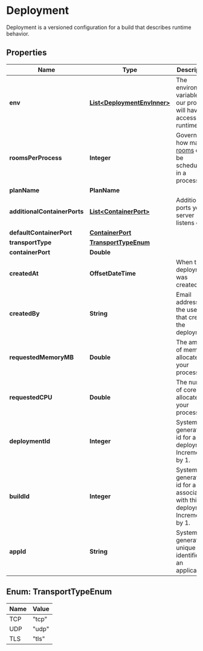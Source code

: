 

# Deployment

Deployment is a versioned configuration for a build that describes runtime behavior.

## Properties

| Name | Type | Description | Notes |
|------------ | ------------- | ------------- | -------------|
|**env** | [**List&lt;DeploymentEnvInner&gt;**](DeploymentEnvInner.md) | The environment variable that our process will have access to at runtime. |  |
|**roomsPerProcess** | **Integer** | Governs how many [rooms](https://hathora.dev/docs/concepts/hathora-entities#room) can be scheduled in a process. |  |
|**planName** | **PlanName** |  |  |
|**additionalContainerPorts** | [**List&lt;ContainerPort&gt;**](ContainerPort.md) | Additional ports your server listens on. |  |
|**defaultContainerPort** | [**ContainerPort**](ContainerPort.md) |  |  |
|**transportType** | [**TransportTypeEnum**](#TransportTypeEnum) |  |  |
|**containerPort** | **Double** |  |  |
|**createdAt** | **OffsetDateTime** | When the deployment was created. |  |
|**createdBy** | **String** | Email address for the user that created the deployment. |  |
|**requestedMemoryMB** | **Double** | The amount of memory allocated to your process. |  |
|**requestedCPU** | **Double** | The number of cores allocated to your process. |  |
|**deploymentId** | **Integer** | System generated id for a deployment. Increments by 1. |  |
|**buildId** | **Integer** | System generated id for a build associated with this deployment. Increments by 1. |  |
|**appId** | **String** | System generated unique identifier for an application. |  |



## Enum: TransportTypeEnum

| Name | Value |
|---- | -----|
| TCP | &quot;tcp&quot; |
| UDP | &quot;udp&quot; |
| TLS | &quot;tls&quot; |




